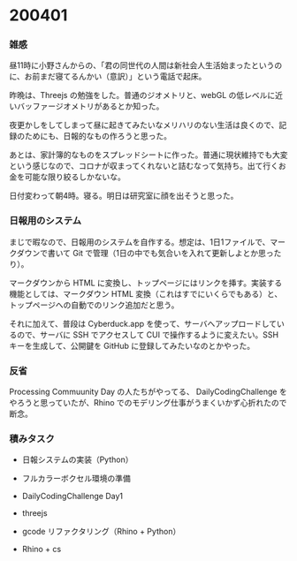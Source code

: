 # 200401  

### 雑感  

昼11時に小野さんからの、「君の同世代の人間は新社会人生活始まったというのに、お前まだ寝てるんかい（意訳）」という電話で起床。  

昨晩は、Threejs の勉強をした。普通のジオメトリと、webGL の低レベルに近いバッファージオメトリがあるとか知った。  

夜更かしをしてしまって昼に起きてみたいなメリハリのない生活は良くので、記録のためにも、日報的なもの作ろうと思った。  

あとは、家計簿的なものをスプレッドシートに作った。普通に現状維持でも大変という感じなので、コロナが収まってくれないと詰むなって気持ち。出て行くお金を可能な限り絞るしかないな。  

日付変わって朝4時。寝る。明日は研究室に顔を出そうと思った。  

### 日報用のシステム  

まじで暇なので、日報用のシステムを自作する。想定は、1日1ファイルで、マークダウンで書いて Git で管理（1日の中でも気合いを入れて更新しよとか思ったり）。

マークダウンから HTML に変換し、トップページにはリンクを挿す。実装する機能としては、マークダウン HTML 変換（これはすでにいくらでもある）と、トップページへの自動でのリンク追加だと思う。  

それに加えて、普段は Cyberduck.app を使って、サーバへアップロードしているので、サーバに SSH でアクセスして CUI で操作するように変えたい。SSH キーを生成して、公開鍵を GitHub に登録してみたいなのとかやった。  

### 反省  

Processing Commuunity Day の人たちがやってる、 DailyCodingChallenge をやろうと思っていたが、Rhino でのモデリング仕事がうまくいかず心折れたので断念。  

### 積みタスク  

- 日報システムの実装（Python）  

- フルカラーボクセル環境の準備  

- DailyCodingChallenge Day1  

- threejs  

- gcode リファクタリング（Rhino + Python）  

- Rhino + cs  

